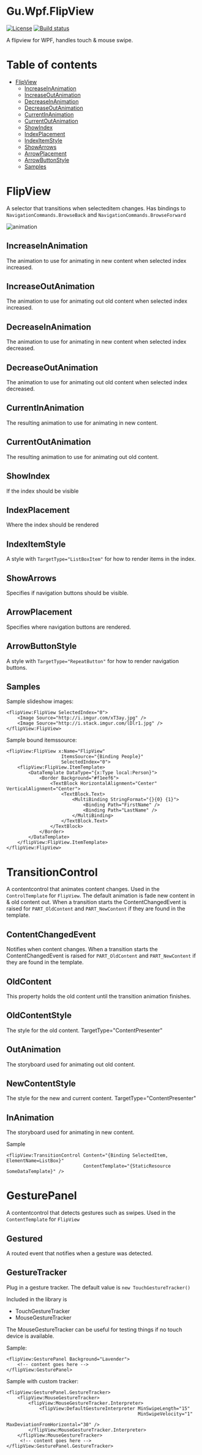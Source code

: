 # Gu.Wpf.FlipView

[![License](https://img.shields.io/badge/license-MIT-blue.svg)](LICENSE.md)
[![Build status](https://ci.appveyor.com/api/projects/status/tp8vm8xlvtakfat9/branch/master?svg=true)](https://ci.appveyor.com/project/JohanLarsson/gu-wpf-flipview/branch/master)

A flipview for WPF, handles touch &amp; mouse swipe.

# Table of contents
- [FlipView](#flipview)
  - [IncreaseInAnimation](#increaseinanimation)
  - [IncreaseOutAnimation](#increaseoutanimation)
  - [DecreaseInAnimation](#decreaseinanimation)
  - [DecreaseOutAnimation](#decreaseoutanimation)
  - [CurrentInAnimation](#currentinanimation)
  - [CurrentOutAnimation](#currentoutanimation)
  - [ShowIndex](#showindex)
  - [IndexPlacement](#indexplacement)
  - [IndexItemStyle](#indexitemstyle)
  - [ShowArrows](#showarrows)
  - [ArrowPlacement](#arrowplacement)
  - [ArrowButtonStyle](#arrowbuttonstyle)
  - [Samples](#samples)

# FlipView
A selector that transitions when selecteditem changes.
Has bindings to `NavigationCommands.BrowseBack` and `NavigationCommands.BrowseForward`

![animation](https://user-images.githubusercontent.com/1640096/27380318-f546c126-567e-11e7-8cb6-91463b74641f.gif)

## IncreaseInAnimation
The animation to use for animating in new content when selected index increased.

## IncreaseOutAnimation
The animation to use for animating out old content when selected index increased.

## DecreaseInAnimation
The animation to use for animating in new content when selected index decreased.

## DecreaseOutAnimation
The animation to use for animating out old content when selected index decreased.

## CurrentInAnimation
The resulting animation to use for animating in new content.

## CurrentOutAnimation
The resulting animation to use for animating out old content.

## ShowIndex
If the index should be visible

## IndexPlacement
Where the index should be rendered

## IndexItemStyle
A style with `TargetType="ListBoxItem"` for how to render items in the index.

## ShowArrows
Specifies if navigation buttons should be visible.

## ArrowPlacement
Specifies where navigation buttons are rendered.

## ArrowButtonStyle
A style with `TargetType="RepeatButton"` for how to render navigation buttons.

## Samples

Sample slideshow images:

```xaml
<flipView:FlipView SelectedIndex="0">
    <Image Source="http://i.imgur.com/xT3ay.jpg" />
    <Image Source="http://i.stack.imgur.com/lDlr1.jpg" />
</flipView:FlipView>
```

Sample bound itemssource:

```xaml
<flipView:FlipView x:Name="FlipView"
                    ItemsSource="{Binding People}"
                    SelectedIndex="0">
    <flipView:FlipView.ItemTemplate>
        <DataTemplate DataType="{x:Type local:Person}">
            <Border Background="#f1eef6">
                <TextBlock HorizontalAlignment="Center" VerticalAlignment="Center">
                    <TextBlock.Text>
                        <MultiBinding StringFormat="{}{0} {1}">
                            <Binding Path="FirstName" />
                            <Binding Path="LastName" />
                        </MultiBinding>
                    </TextBlock.Text>
                </TextBlock>
            </Border>
        </DataTemplate>
    </flipView:FlipView.ItemTemplate>
</flipView:FlipView>
```

# TransitionControl
A contentcontrol that animates content changes. Used in the `ControlTemplate` for `FlipView`.
The default animation is fade new content in & old content out.
When a transition starts the ContentChangedEvent is raised for `PART_OldContent` and `PART_NewContent` if they are found in the template.

## ContentChangedEvent
Notifies when content changes. When a transition starts the ContentChangedEvent is raised for `PART_OldContent` and `PART_NewContent` if they are found in the template.

## OldContent
This property holds the old content until the transition animation finishes.

## OldContentStyle 
The style for the old content. TargetType="ContentPresenter"

## OutAnimation
The storyboard used for animating out old content.

## NewContentStyle 
The style for the new and current content. TargetType="ContentPresenter"

## InAnimation
The storyboard used for animating in new content.

Sample
```xaml
<flipView:TransitionControl Content="{Binding SelectedItem, ElementName=ListBox}" 
                            ContentTemplate="{StaticResource SomeDataTemplate}" />
```

# GesturePanel
A contentcontrol that detects gestures such as swipes. Used in the `ContentTemplate` for `FlipView`

## Gestured
A routed event that notifies when a gesture was detected. 

## GestureTracker
Plug in a gesture tracker. 
The default value is `new TouchGestureTracker()`

Included in the library is
- TouchGestureTracker
- MouseGestureTracker

The MouseGestureTracker can be useful for testing things if no touch device is available.

Sample:
```xaml
<flipView:GesturePanel Background="Lavender">
    <!-- content goes here -->
</flipView:GesturePanel>
```

Sample with custom tracker:
```xaml
<flipView:GesturePanel.GestureTracker>
    <flipView:MouseGestureTracker>
        <flipView:MouseGestureTracker.Interpreter>
            <flipView:DefaultGestureInterpreter MinSwipeLength="15" 
                                                MinSwipeVelocity="1" 
                                                MaxDeviationFromHorizontal="30" />
        </flipView:MouseGestureTracker.Interpreter>
    </flipView:MouseGestureTracker>
     <!-- content goes here -->
</flipView:GesturePanel.GestureTracker>
```

